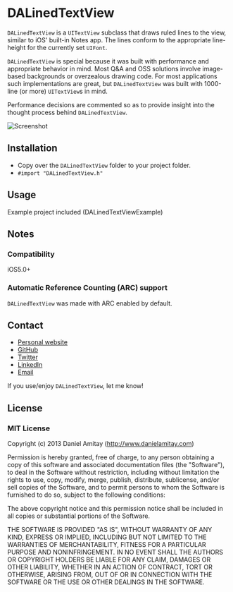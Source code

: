# DALinedTextView

`DALinedTextView` is a `UITextView` subclass that draws ruled lines to the view, similar to iOS' built-in Notes app. The lines conform to the appropriate line-height for the currently set `UIFont`.

`DALinedTextView` is special because it was built with performance and appropriate behavior in mind. Most Q&A and OSS solutions involve image-based backgrounds or overzealous drawing code. For most applications such implementations are great, but `DALinedTextView` was built with 1000-line (or more) `UITextView`s in mind.

Performance decisions are commented so as to provide insight into the thought process behind `DALinedTextView`.

![Screenshot](https://github.com/danielamitay/DALinedTextView/raw/master/screenshot.png)

## Installation

- Copy over the `DALinedTextView` folder to your project folder.
- `#import "DALinedTextView.h"`

## Usage

Example project included (DALinedTextViewExample)

## Notes

### Compatibility

iOS5.0+

### Automatic Reference Counting (ARC) support

`DALinedTextView` was made with ARC enabled by default.

## Contact

- [Personal website](http://danielamitay.com)
- [GitHub](http://github.com/danielamitay)
- [Twitter](http://twitter.com/danielamitay)
- [LinkedIn](http://www.linkedin.com/in/danielamitay)
- [Email](mailto:hello@danielamitay.com)

If you use/enjoy `DALinedTextView`, let me know!

## License

### MIT License

Copyright (c) 2013 Daniel Amitay (http://www.danielamitay.com)

Permission is hereby granted, free of charge, to any person obtaining a copy
of this software and associated documentation files (the "Software"), to deal
in the Software without restriction, including without limitation the rights
to use, copy, modify, merge, publish, distribute, sublicense, and/or sell
copies of the Software, and to permit persons to whom the Software is
furnished to do so, subject to the following conditions:

The above copyright notice and this permission notice shall be included in
all copies or substantial portions of the Software.

THE SOFTWARE IS PROVIDED "AS IS", WITHOUT WARRANTY OF ANY KIND, EXPRESS OR
IMPLIED, INCLUDING BUT NOT LIMITED TO THE WARRANTIES OF MERCHANTABILITY,
FITNESS FOR A PARTICULAR PURPOSE AND NONINFRINGEMENT. IN NO EVENT SHALL THE
AUTHORS OR COPYRIGHT HOLDERS BE LIABLE FOR ANY CLAIM, DAMAGES OR OTHER
LIABILITY, WHETHER IN AN ACTION OF CONTRACT, TORT OR OTHERWISE, ARISING FROM,
OUT OF OR IN CONNECTION WITH THE SOFTWARE OR THE USE OR OTHER DEALINGS IN
THE SOFTWARE.
